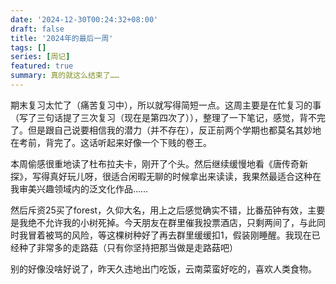 ```yaml
---
date: '2024-12-30T00:24:32+08:00'
draft: false
title: '2024年的最后一周'
tags: []
series: [周记]
featured: true
summary: 真的就这么结束了……
---
```


期末复习太忙了（痛苦复习中），所以就写得简短一点。这周主要是在忙复习的事（写了三句话提了三次复习（现在是第四次了）），整理了一下笔记，感觉，背不完了。但是跟自己说要相信我的潜力（并不存在），反正前两个学期也都莫名其妙地在考前，背完了。这话听起来好像一个下贱的卷王。

本周偷感很重地读了杜布拉夫卡，刚开了个头。然后继续缓慢地看《唐传奇新探》，写得真好玩儿呀，很适合闲暇无聊的时候拿出来读读，我果然最适合这种在我审美兴趣领域内的泛文化作品……

然后斥资25买了forest，久仰大名，用上之后感觉确实不错，比番茄钟有效，主要是我绝不允许我的小树死掉。今天朋友在群里催我投票酒店，只剩两间了，与此同时我冒着被骂的风险，等这棵树种好了再去群里缓缓扣1，假装刚睡醒。我现在已经种了非常多的走路菇（只有你坚持把那当做是走路菇吧）

别的好像没啥好说了，昨天久违地出门吃饭，云南菜蛮好吃的，喜欢人类食物。